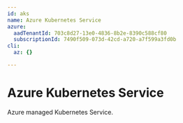 ```yaml
---
id: aks
name: Azure Kubernetes Service
azure:
  aadTenantId: 703c8d27-13e0-4836-8b2e-8390c588cf80
  subscriptionId: 7490f509-073d-42cd-a720-a7f599a3fd0b
cli:
  az: {}

---
```


# Azure Kubernetes Service

Azure managed Kubernetes Service.
